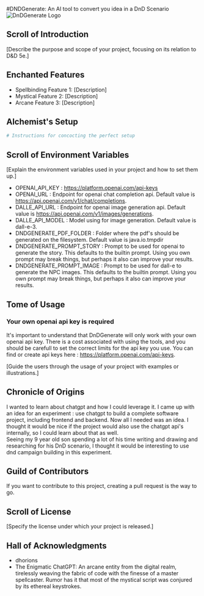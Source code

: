 
#DNDGenerate: An AI tool to convert you idea in a DnD Scenario
![DnDGenerate Logo](https://github.com/dhorions/backend/blob/main/src/main/resources/static/logo_trans.png?raw=true)

## Scroll of Introduction
[Describe the purpose and scope of your project, focusing on its relation to D&D 5e.]

## Enchanted Features
- Spellbinding Feature 1: [Description]
- Mystical Feature 2: [Description]
- Arcane Feature 3: [Description]

## Alchemist's Setup
```bash
# Instructions for concocting the perfect setup
```

## Scroll of Environment Variables
[Explain the environment variables used in your project and how to set them up.]
 - OPENAI_API_KEY : https://platform.openai.com/api-keys
 - OPENAI_URL : Endpoint for openai chat completion api.  Default value is  https://api.openai.com/v1/chat/completions.
 - DALLE_API_URL : Endpoint for openai image generation api. Default value is https://api.openai.com/v1/images/generations.
 - DALLE_API_MODEL : Model using for image generation. Default value is dall-e-3.
 - DNDGENERATE_PDF_FOLDER : Folder where the pdf's should be generated on the filesystem. Default value is java.io.tmpdir
 - DNDGENERATE_PROMPT_STORY : Prompt to be used for openai to generate the story.  This defaults to the builtin prompt.  Using you own prompt may break things, but perhaps it also can improve your results.
 - DNDGENERATE_PROMPT_IMAGE : Prompt to be used for dall-e to generate the NPC images. This defaults to the builtin prompt.  Using you own prompt may break things, but perhaps it also can improve your results.

## Tome of Usage
### Your own openai api key is required
It's important to understand that DnDGenerate will only work with your own openai api key.  There is a cost associated with using the tools, and you should be carefull to set the correct limits for the api key you use. You can find or create api keys here : https://platform.openai.com/api-keys.

[Guide the users through the usage of your project with examples or illustrations.]

## Chronicle of Origins
I wanted to learn about chatgpt and how I could leverage it.  I came up with an idea for an experiment : use chatgpt to build a complete software project, including frontend and backend.  Now all I needed was an idea.  I thought it would be nice if the project would also use the chatgpt api's internally, so I could learn about that as well.  
Seeing my 9 year old son spending a lot of his time writing and drawing and researching for his DnD scenario, I thought it would be interesting to use dnd campaign building in this experiment.


## Guild of Contributors
If you want to contribute to this project, creating a pull request is the way to go.

## Scroll of License
[Specify the license under which your project is released.]

## Hall of Acknowledgments
- dhorions
- The Enigmatic ChatGPT: An arcane entity from the digital realm, tirelessly weaving the fabric of code with the finesse of a master spellcaster. Rumor has it that most of the mystical script was conjured by its ethereal keystrokes.
